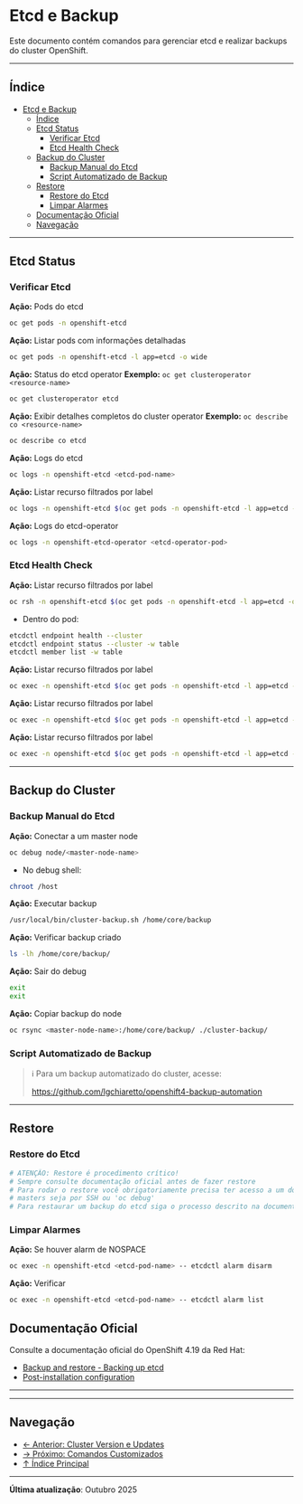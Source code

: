 # Etcd e Backup

Este documento contém comandos para gerenciar etcd e realizar backups do cluster OpenShift.

---

## Índice

- [Etcd e Backup](#etcd-e-backup)
  - [Índice](#índice)
  - [Etcd Status](#etcd-status)
    - [Verificar Etcd](#verificar-etcd)
    - [Etcd Health Check](#etcd-health-check)
  - [Backup do Cluster](#backup-do-cluster)
    - [Backup Manual do Etcd](#backup-manual-do-etcd)
    - [Script Automatizado de Backup](#script-automatizado-de-backup)
  - [Restore](#restore)
    - [Restore do Etcd](#restore-do-etcd)
    - [Limpar Alarmes](#limpar-alarmes)
  - [Documentação Oficial](#documentação-oficial)
  - [Navegação](#navegação)
---

## Etcd Status

### Verificar Etcd
**Ação:** Pods do etcd

```bash
oc get pods -n openshift-etcd
```

**Ação:** Listar pods com informações detalhadas

```bash
oc get pods -n openshift-etcd -l app=etcd -o wide
```

**Ação:** Status do etcd operator
**Exemplo:** `oc get clusteroperator <resource-name>`

```bash
oc get clusteroperator etcd
```

**Ação:** Exibir detalhes completos do cluster operator
**Exemplo:** `oc describe co <resource-name>`

```bash
oc describe co etcd
```

**Ação:** Logs do etcd

```bash ignore-test
oc logs -n openshift-etcd <etcd-pod-name>
```

**Ação:** Listar recurso filtrados por label

```bash ignore-test
oc logs -n openshift-etcd $(oc get pods -n openshift-etcd -l app=etcd -o jsonpath='{.items[0].metadata.name}')
```

**Ação:** Logs do etcd-operator

```bash ignore-test
oc logs -n openshift-etcd-operator <etcd-operator-pod>
```

### Etcd Health Check
**Ação:** Listar recurso filtrados por label

```bash ignore-test
oc rsh -n openshift-etcd $(oc get pods -n openshift-etcd -l app=etcd -o jsonpath='{.items[0].metadata.name}')
```

* Dentro do pod:

```bash ignore-test
etcdctl endpoint health --cluster
etcdctl endpoint status --cluster -w table
etcdctl member list -w table
```

**Ação:** Listar recurso filtrados por label

```bash ignore-test
oc exec -n openshift-etcd $(oc get pods -n openshift-etcd -l app=etcd -o jsonpath='{.items[0].metadata.name}') -- etcdctl endpoint status --cluster -w table
```

**Ação:** Listar recurso filtrados por label

```bash ignore-test
oc exec -n openshift-etcd $(oc get pods -n openshift-etcd -l app=etcd -o jsonpath='{.items[1].metadata.name}') -- etcdctl member list -w table
```

**Ação:** Listar recurso filtrados por label

```bash ignore-test
oc exec -n openshift-etcd $(oc get pods -n openshift-etcd -l app=etcd -o jsonpath='{.items[0].metadata.name}') -- etcdctl alarm list
```

---

## Backup do Cluster

### Backup Manual do Etcd
**Ação:** Conectar a um master node

```bash ignore-test
oc debug node/<master-node-name>
```

* No debug shell:

```bash ignore-test
chroot /host
```

**Ação:** Executar backup

```bash ignore-test
/usr/local/bin/cluster-backup.sh /home/core/backup
```

**Ação:** Verificar backup criado

```bash ignore-test
ls -lh /home/core/backup/
```

**Ação:** Sair do debug

```bash ignore-test
exit
exit
```

**Ação:** Copiar backup do node

```bash ignore-test
oc rsync <master-node-name>:/home/core/backup/ ./cluster-backup/
```

### Script Automatizado de Backup

> ℹ Para um backup automatizado do cluster, acesse:
>
> https://github.com/lgchiaretto/openshift4-backup-automation

---

## Restore

### Restore do Etcd
```bash ignore-test
# ATENÇÃO: Restore é procedimento crítico!
# Sempre consulte documentação oficial antes de fazer restore
# Para rodar o restore você obrigatoriamente precisa ter acesso a um dos 
# masters seja por SSH ou 'oc debug'
# Para restaurar um backup do etcd siga o processo descrito na documentação oficial
```

### Limpar Alarmes
**Ação:** Se houver alarm de NOSPACE

```bash ignore-test
oc exec -n openshift-etcd <etcd-pod-name> -- etcdctl alarm disarm
```

**Ação:** Verificar

```bash ignore-test
oc exec -n openshift-etcd <etcd-pod-name> -- etcdctl alarm list
```

## Documentação Oficial

Consulte a documentação oficial do OpenShift 4.19 da Red Hat:

- <a href="https://docs.redhat.com/en/documentation/openshift_container_platform/4.19/html/backup_and_restore">Backup and restore - Backing up etcd</a>
- <a href="https://docs.redhat.com/en/documentation/openshift_container_platform/4.19/html/postinstallation_configuration">Post-installation configuration</a>
---

---

## Navegação

- [← Anterior: Cluster Version e Updates](21-cluster-version-updates.md)
- [→ Próximo: Comandos Customizados](23-comandos-customizados.md)
- [↑ Índice Principal](README.md)

---

**Última atualização**: Outubro 2025
